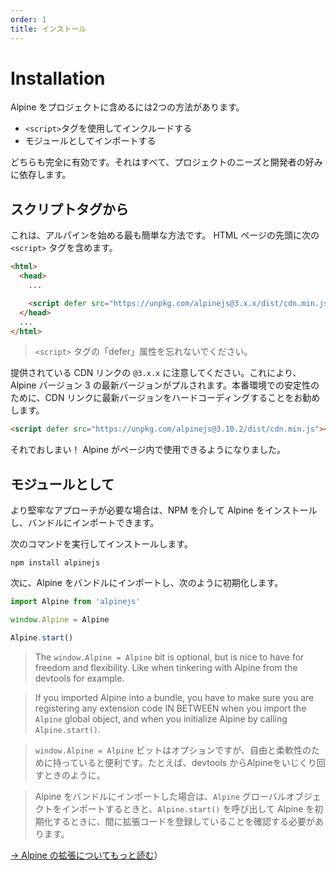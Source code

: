 ```yaml
---
order: 1
title: インストール
---
```


# Installation

<!-- There are 2 ways to include Alpine into your project: -->

Alpine をプロジェクトに含めるには2つの方法があります。

<!-- * Including it from a `<script>` tag -->
<!-- * Importing it as a module -->

* `<script>`タグを使用してインクルードする
* モジュールとしてインポートする

<!-- Either is perfectly valid. It all depends on the project's needs and the developer's taste. -->

どちらも完全に有効です。それはすべて、プロジェクトのニーズと開発者の好みに依存します。

<a name="from-a-script-tag"></a>

## スクリプトタグから

<!-- This is by far the simplest way to get started with Alpine. Include the following `<script>` tag in the head of your HTML page. -->

これは、アルパインを始める最も簡単な方法です。 HTML ページの先頭に次の `<script>` タグを含めます。

```html
<html>
  <head>
    ...

    <script defer src="https://unpkg.com/alpinejs@3.x.x/dist/cdn.min.js"></script>
  </head>
  ...
</html>
```

<!-- > Don't forget the "defer" attribute in the `<script>` tag. -->

> `<script>` タグの「defer」属性を忘れないでください。

<!-- Notice the `@3.x.x` in the provided CDN link. This will pull the latest version of Alpine version 3. For stability in production, it's recommended that you hardcode the latest version in the CDN link. -->

提供されている CDN リンクの `@3.x.x` に注意してください。これにより、Alpine バージョン 3 の最新バージョンがプルされます。本番環境での安定性のために、CDN リンクに最新バージョンをハードコーディングすることをお勧めします。

```html
<script defer src="https://unpkg.com/alpinejs@3.10.2/dist/cdn.min.js"></script>
```

<!-- That's it! Alpine is now available for use inside your page. -->

それでおしまい！ Alpine がページ内で使用できるようになりました。

<a name="as-a-module"></a>

## モジュールとして

<!-- If you prefer the more robust approach, you can install Alpine via NPM and import it into a bundle. -->

<!-- Run the following command to install it. -->

より堅牢なアプローチが必要な場合は、NPM を介して Alpine をインストールし、バンドルにインポートできます。

次のコマンドを実行してインストールします。

```shell
npm install alpinejs
```

<!-- Now import Alpine into your bundle and initialize it like so: -->

次に、Alpine をバンドルにインポートし、次のように初期化します。

```js
import Alpine from 'alpinejs'

window.Alpine = Alpine

Alpine.start()
```

> The `window.Alpine = Alpine` bit is optional, but is nice to have for freedom and flexibility. Like when tinkering with Alpine from the devtools for example.


> If you imported Alpine into a bundle, you have to make sure you are registering any extension code IN BETWEEN when you import the `Alpine` global object, and when you initialize Alpine by calling `Alpine.start()`.

> `window.Alpine = Alpine` ビットはオプションですが、自由と柔軟性のために持っていると便利です。たとえば、devtools からAlpineをいじくり回すときのように。

> Alpine をバンドルにインポートした場合は、`Alpine` グローバルオブジェクトをインポートするときと、`Alpine.start()` を呼び出して Alpine を初期化するときに、間に拡張コードを登録していることを確認する必要があります。

[→ Alpine の拡張についてもっと読む](/advanced/extending)）

